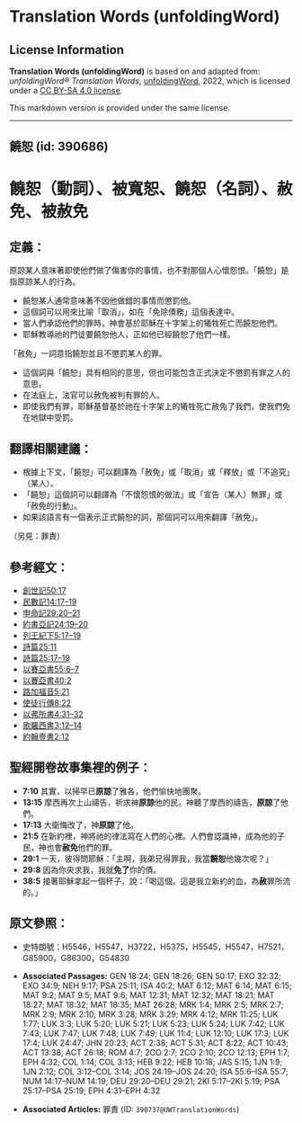 # Translation Words (unfoldingWord)

## License Information

**Translation Words (unfoldingWord)** is based on and adapted from: _unfoldingWord® Translation Words_, [unfoldingWord](https://unfoldingword.org/utw), 2022, which is licensed under a [CC BY-SA 4.0 license](https://creativecommons.org/licenses/by-sa/4.0/legalcode.en).

This markdown version is provided under the same license.



--------------------------------

## 饒恕 (id: 390686)

饒恕（動詞）、被寬恕、饒恕（名詞）、赦免、被赦免
========================

定義：
---

原諒某人意味著即使他們做了傷害你的事情，也不對那個人心懷怨恨。「饒恕」是指原諒某人的行為。

* 饒恕某人通常意味著不因他做錯的事情而懲罰他。
* 這個詞可以用來比喻「取消」，如在「免除債務」這個表達中。
* 當人們承認他們的罪時，神會基於耶穌在十字架上的犧牲死亡而饒恕他們。
* 耶穌教導祂的門徒要饒恕他人，正如他已經饒恕了他們一樣。

「赦免」一詞意指饒恕並且不懲罰某人的罪。

* 這個詞與「饒恕」具有相同的意思，但也可能包含正式決定不懲罰有罪之人的意思。
* 在法庭上，法官可以赦免被判有罪的人。
* 即使我們有罪，耶穌基督基於祂在十字架上的犧牲死亡赦免了我們，使我們免在地獄中受罰。

翻譯相關建議：
-------

* 根據上下文，「饒恕」可以翻譯為「赦免」或「取消」或「釋放」或「不追究」（某人）。
* 「饒恕」這個詞可以翻譯為「不懷怨恨的做法」或「宣告（某人）無罪」或「赦免的行動」。
* 如果該語言有一個表示正式饒恕的詞，那個詞可以用來翻譯「赦免」。

（另見：罪責）

參考經文：
-----

* [創世記50:17](https://ref.ly/Gen50:17)
* [民數記14:17–19](https://ref.ly/Num14:17-Num14:19)
* [申命記29:20–21](https://ref.ly/Deut29:20-Deut29:21)
* [約書亞記24:19–20](https://ref.ly/Josh24:19-Josh24:20)
* [列王紀下5:17–19](https://ref.ly/2Kgs5:17-2Kgs5:19)
* [詩篇25:11](https://ref.ly/Ps25:11)
* [詩篇25:17–19](https://ref.ly/Ps25:17-Ps25:19)
* [以賽亞書55:6–7](https://ref.ly/Isa55:6-Isa55:7)
* [以賽亞書40:2](https://ref.ly/Isa40:2)
* [路加福音5:21](https://ref.ly/Luke5:21)
* [使徒行傳8:22](https://ref.ly/Acts8:22)
* [以弗所書4:31–32](https://ref.ly/Eph4:31-Eph4:32)
* [歌羅西書3:12–14](https://ref.ly/Col3:12-Col3:14)
* [約翰壹書2:12](https://ref.ly/1John2:12)

聖經開卷故事集裡的例子：
------------

* **7:10** 其實，以掃早已**原諒**了雅各，他們愉快地團聚。
* **13:15** 摩西再次上山禱告，祈求神**原諒**他的民。神聽了摩西的禱告，**原諒**了他們。
* **17:13** 大衛悔改了，神**原諒**了他。
* **21:5** 在新約裡，神將祂的律法寫在人們的心裡。人們會認識神，成為他的子民，神也會**赦免**他們的罪。
* **29:1** 一天，彼得問耶穌：「主啊，我弟兄得罪我，我當**饒恕**他幾次呢？」
* **29:8** 因為你央求我，我就**免了**你的債。
* **38:5** 接著耶穌拿起一個杯子，說：「喝這個。這是我立新約的血，為**赦**罪所流的。」

原文參照：
-----

* 史特朗號：H5546，H5547，H3722，H5375，H5545，H5547，H7521，G85900，G86300，G54830

* **Associated Passages:** GEN 18:24; GEN 18:26; GEN 50:17; EXO 32:32; EXO 34:9; NEH 9:17; PSA 25:11; ISA 40:2; MAT 6:12; MAT 6:14; MAT 6:15; MAT 9:2; MAT 9:5; MAT 9:6; MAT 12:31; MAT 12:32; MAT 18:21; MAT 18:27; MAT 18:32; MAT 18:35; MAT 26:28; MRK 1:4; MRK 2:5; MRK 2:7; MRK 2:9; MRK 2:10; MRK 3:28; MRK 3:29; MRK 4:12; MRK 11:25; LUK 1:77; LUK 3:3; LUK 5:20; LUK 5:21; LUK 5:23; LUK 5:24; LUK 7:42; LUK 7:43; LUK 7:47; LUK 7:48; LUK 7:49; LUK 11:4; LUK 12:10; LUK 17:3; LUK 17:4; LUK 24:47; JHN 20:23; ACT 2:38; ACT 5:31; ACT 8:22; ACT 10:43; ACT 13:38; ACT 26:18; ROM 4:7; 2CO 2:7; 2CO 2:10; 2CO 12:13; EPH 1:7; EPH 4:32; COL 1:14; COL 3:13; HEB 9:22; HEB 10:18; JAS 5:15; 1JN 1:9; 1JN 2:12; COL 3:12–COL 3:14; JOS 24:19–JOS 24:20; ISA 55:6–ISA 55:7; NUM 14:17–NUM 14:19; DEU 29:20–DEU 29:21; 2KI 5:17–2KI 5:19; PSA 25:17–PSA 25:19; EPH 4:31–EPH 4:32
* **Associated Articles:** 罪責 (ID: `390737@UWTranslationWords`)

